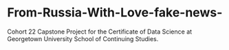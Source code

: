 # From-Russia-With-Love-fake-news-
Cohort 22 Capstone Project for the Certificate of Data Science at Georgetown University School of Continuing Studies.
